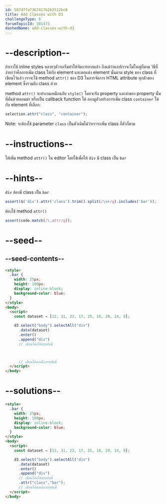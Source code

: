 ```yaml
---
id: 587d7fa7367417b2b2512bc8
title: Add Classes with D3
challengeType: 6
forumTopicId: 301473
dashedName: add-classes-with-d3
---
```


# --description--

ถ้าเราใช้ inline styles หลายๆตัวจะเริ่มทำให้จัดการยากแล้ว ถึงแม้ว่าแอปเราจะไม่ใหญ่ก็ตาม 
วิธีที่ง่ายกว่าคือการเพิ่ม class ให้กับ element และตกแต่ง element นั้นตาม style ของ class ที่เขียนไว้แล้ว 
เราจะใช้ method `attr()` ของ D3 ในการจัดการ HTML attribute ทุกตัวของ element ซึ่งรวมถึง class ด้วย

method `attr()` จะทำงานเหมือนกับ `style()` โดยจะรับ property และค่าของ property นั้นที่คั่นด้วยคอมม่า หรือเป็น callback function ได้ 
ลองดูตัวอย่่างการเพิ่ม class `container` ให้กับ element ที่เลือก:

```js
selection.attr("class", "container");
```

Note: จะต้องใช้ parameter `class` เป็นตัวเดิมไม่ว่าเราจะเพิ่ม class กี่ตัวก็ตาม

# --instructions--

ให้เพิ่ม method `attr()` ใน editor โดยใช้เพื่อให้ `div` มี class เป็น `bar`

# --hints--

 `div` ต้องมี class เป็น `bar`

```js
assert($('div').attr('class').trim().split(/\s+/g).includes('bar'));
```

ต้องใช้ method `attr()`

```js
assert(code.match(/\.attr/g));
```

# --seed--

## --seed-contents--

```html
<style>
  .bar {
    width: 25px;
    height: 100px;
    display: inline-block;
    background-color: blue;
  }
</style>
<body>
  <script>
    const dataset = [12, 31, 22, 17, 25, 18, 29, 14, 9];

    d3.select("body").selectAll("div")
      .data(dataset)
      .enter()
      .append("div")
      // เขียนโค้ดใต้บรรทัดนี้



      // เขียนโค้ดเหนือบรรทัดนี้
  </script>
</body>
```

# --solutions--

```html
<style>
  .bar {
    width: 25px;
    height: 100px;
    display: inline-block;
    background-color: blue;
  }
</style>
<body>
  <script>
    const dataset = [12, 31, 22, 17, 25, 18, 29, 14, 9];

    d3.select("body").selectAll("div")
      .data(dataset)
      .enter()
      .append("div")
      // เขียนโค้ดใต้บรรทัดนี้
      .attr("class","bar");
      // เขียนโค้ดเหนือบรรทัดนี้
  </script>
</body>
```
